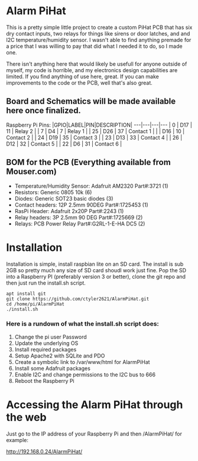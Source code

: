 # Alarm PiHat
This is a pretty simple little project to create a custom PiHat PCB that has
six dry contact inputs, two relays for things like sirens or door latches, and
and I2C temperature/humidity sensor. I wasn't able to find anything premade for
a price that I was willing to pay that did what I needed it to do, so I made
one.

There isn't anything here that would likely be usefull for anyone outside of
myself, my code is horrible, and my electronics design capabilities are limited.
If you find anything of use here, great. If you can make improvements to the
code or the PCB, well that's also great.

## Board and Schematics will be made available here once finalized.
Raspberry Pi Pins:
|GPIO|LABEL|PIN|DESCRIPTION|
---|---|---|---
| 0  | D17 | 11 | Relay 2   |
| 7  | D4  | 7  | Relay 1   |
| 25 | D26 | 37 | Contact 1 |
|    | D16 | 10 | Contact 2 |
| 24 | D19 | 35 | Contact 3 |
| 23 | D13 | 33 | Contact 4 |
| 26 | D12 | 32 | Contact 5 |
| 22 | D6  | 31 | Contact 6 |

## BOM for the PCB (Everything available from Mouser.com)
  - Temperature/Humidity Sensor: Adafruit AM2320 Part#:3721 (1)
  - Resistors: Generic 0805 10k (6)
  - Diodes: Generic SOT23 basic diodes (3)
  - Contact headers: 12P 2.5mm 90DEG Part#:1725453 (1)
  - RasPi Header: Adafruit 2x20P Part#:2243 (1)
  - Relay headers: 3P 2.5mm 90 DEG Part#:1725669 (2)
  - Relays: PCB Power Relay Part#:G2RL-1-E-HA DC5 (2)

# Installation
Installation is simple, install raspbian lite on an SD card. The  install is sub
2GB so pretty much any size of SD card shoudl work just fine. Pop the SD into a
Raspberry PI (preferably version 3 or better), clone the git repo and then just
run the install.sh script.

```
apt install git
git clone https://github.com/ctyler2621/AlarmPiHat.git
cd /home/pi/AlarmPiHat
./install.sh
```

### Here is a rundown of what the install.sh script does:
 1. Change the pi user Password
 2. Update the underlying OS
 3. Install required packages
 4. Setup Apache2 with SQLite and PDO
 5. Create a symbolic link to /var/www/html for AlarmPiHat
 6. Install some Adafruit packages
 7. Enable I2C and change permissions to the I2C bus to 666
 8. Reboot the Raspberry Pi

# Accessing the Alarm PiHat through the web
Just go to the IP address of your Raspberry Pi and then /AlarmPiHat/ for
example:

http://192.168.0.24/AlarmPiHat/
